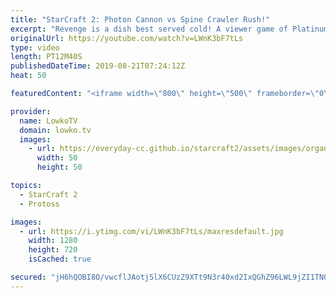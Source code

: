 ```yaml
---
title: "StarCraft 2: Photon Cannon vs Spine Crawler Rush!"
excerpt: "Revenge is a dish best served cold! A viewer game of Platinum League Zerg versus Protoss.  Get exclusive content & support my work: http://www.patreon.com/lowkotv  If you have an awesome replay of StarCraft 2 that you think is worth casting, you can send it to replays@lowko.tv.  Be part of the community"
originalUrl: https://youtube.com/watch?v=LWnK3bF7tLs
type: video
length: PT12M40S
publishedDateTime: 2019-08-21T07:24:12Z
heat: 50

featuredContent: "<iframe width=\"800\" height=\"500\" frameborder=\"0\" src=\"https://www.youtube.com/embed/LWnK3bF7tLs\" allow=\"accelerometer; autoplay; encrypted-media; gyroscope; picture-in-picture\" allowfullscreen></iframe>"

provider:
  name: LowkoTV
  domain: lowko.tv
  images:
    - url: https://everyday-cc.github.io/starcraft2/assets/images/organizations/lowko.tv-50x50.jpg
      width: 50
      height: 50

topics:
  - StarCraft 2
  - Protoss

images:
  - url: https://i.ytimg.com/vi/LWnK3bF7tLs/maxresdefault.jpg
    width: 1280
    height: 720
    isCached: true

secured: "jH6hQOBI8O/vwcflJAotj5lX6CUzZ9XTt9N3r40xd2IxQGhZ96LWL9jZI1TNOg/dtolCiJDem4IoWaQfMIApi3YSFIoADPH9MpwKZI7PeEfINsDXr4iwJZOkMoffJibAib0JLIQRYvtnUcAVrVdOm41PFXvDCP+b0zQbNkAPSPcCvexwSVKSjvXbxjERhGlJCYh0uFsGamOHDYbqpLlvW1UXPo60CIoy4hRozw87zbPYOSemVJkdWDTuW0+WXXoeQFzpJH5B+wCUnyzCduAN8ETuybdi+w41+wxmbJkOwDqj2rzzQUDxMbiBcfZU/LRziAZoHjpxOIF6gfjbKRjV7/AyYMxK24mE6TqaRRPRiA7gytibkoPDWRgE7xCrKi8MN/zFgNgyi/CfDUikcw4GlK6XMs6YgwwxW62UE9T30t4=;ZALXOooDfcJ0QEwh3BhUDA=="
---
```


